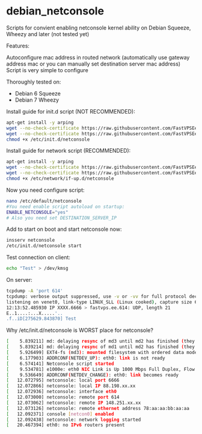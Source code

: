 debian_netconsole
=================

Scripts for convient enabling netconsole kernel ability on Debian Squeeze, Wheezy and later (not tested yet)

Features:

Autoconfigure mac address in routed network (automatically use gateway address mac or you can manually set destination server mac address)
Script is very simple to configure 

Thoroughly tested on:
- Debian 6 Squeeze
- Debian 7 Wheezy

Install guide for init.d script (NOT RECOMMENDED):
```bash
apt-get install -y arping
wget --no-check-certificate https://raw.githubusercontent.com/FastVPSEestiOu/debian_netconsole/master/netconsole_conf -O/etc/default/netconsole
wget --no-check-certificate https://raw.githubusercontent.com/FastVPSEestiOu/debian_netconsole/master/netconsole -O/etc/init.d/netconsole
chmod +x /etc/init.d/netconsole
```

Install guide for network script (RECOMMENDED):
```bash
apt-get install -y arping
wget --no-check-certificate https://raw.githubusercontent.com/FastVPSEestiOu/debian_netconsole/master/netconsole_network_script -O/etc/network/if-up.d/netconsole
wget --no-check-certificate https://raw.githubusercontent.com/FastVPSEestiOu/debian_netconsole/master/netconsole_conf -O/etc/default/netconsole
chmod +x /etc/network/if-up.d/netconsole
```

Now you need configure script:
```bash
nano /etc/default/netconsole
#You need enable script autoload on startup:
ENABLE_NETCONSOLE="yes"
# Also you need set DESTINATION_SERVER_IP
```

Add to start on boot and start netconsole now:
```bash
insserv netconsole
/etc/init.d/netconsole start
```

Test connection on client:
```bash
echo "Test" > /dev/kmsg 
```

On server:
```bash
tcpdump -A 'port 614' 
tcpdump: verbose output suppressed, use -v or -vv for full protocol decode
listening on venet0, link-type LINUX_SLL (Linux cooked), capture size 65535 bytes
12:13:52.485930 IP XXXX.6666 > fastvps.ee.614: UDP, length 21
E..1....:...X.....'..
.f..iD[275629.843870] Test
```

Why /etc/init.d/netconsole is WORST place for netconsole?
```bash
[    5.839211] md: delaying resync of md3 until md2 has finished (they share one or more physical units)
[    5.839214] md: delaying resync of md1 until md2 has finished (they share one or more physical units)
[    5.926499] EXT4-fs (md3): mounted filesystem with ordered data mode
[    6.177903] ADDRCONF(NETDEV_UP): eth0: link is not ready
[    6.574141] Netconsole script started
[    9.534781] e1000e: eth0 NIC Link is Up 1000 Mbps Full Duplex, Flow Control: None
[    9.536649] ADDRCONF(NETDEV_CHANGE): eth0: link becomes ready
[   12.072795] netconsole: local port 6666
[   12.072866] netconsole: local IP 88.198.xx.xx
[   12.072936] netconsole: interface eth0
[   12.073000] netconsole: remote port 614
[   12.073062] netconsole: remote IP 148.251.xx.xx
[   12.073126] netconsole: remote ethernet address 78:aa:aa:bb:aa:aa
[   12.092371] console [netcon0] enabled
[   12.092438] netconsole: network logging started
[   20.467394] eth0: no IPv6 routers present
```
